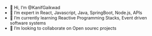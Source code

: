 - 👋 Hi, I’m @KanifGaikwad
- 👀 I’m expert in React, Javascript, Java, SpringBoot, Node.js, APIs
- 🌱 I’m currently learning Reactive Programming Stacks, Event driven software systems
- 💞️ I’m looking to collaborate on Open sourec projects


